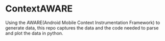 ContextAWARE
============

Using the AWARE(Android Mobile Context Instrumentation Framework) to generate data, this repo captures the data and the code needed to parse and plot the data in python.
